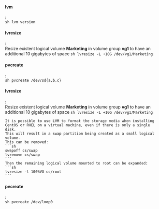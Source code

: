 #### lvm
:   
    ```sh
    lvm version
    ```

#### lvresize
:   
    Resize existent logical volume **Marketing** in volume group **vg1** to have an additional 10 gigabytes of space
    ```sh
    lvresize -L +10G /dev/vg1/Marketing
    ```
    
#### pvcreate
:   
    ```sh
    pvcreate /dev/sd{a,b,c}
    ```
    
#### lvresize
:   
    Resize existent logical volume **Marketing** in volume group **vg1** to have an additional 10 gigabytes of space
    ```sh
    lvresize -L +10G /dev/vg1/Marketing
    ```

    It is possible to use LVM to format the storage media when installing CentOS or RHEL on a virtual machine, even if there is only a single disk.
    This will result in a swap partition being created as a small logical volume.
    This can be removed:
    ```sh
    swapoff cs/swap
    lvremove cs/swap
    ```
    Then the remaining logical volume mounted to root can be expanded:
    ```sh
    lvresize -l 100%VG cs/root
    ```

#### pvcreate
:   
    ```sh
    pvcreate /dev/loop0
    ```
    